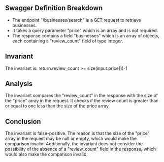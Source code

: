 ## Swagger Definition Breakdown
- The endpoint "/businesses/search" is a GET request to retrieve businesses.
- It takes a query parameter "price" which is an array and is not required.
- The response contains a field "businesses" which is an array of objects, each containing a "review_count" field of type integer.

## Invariant
The invariant is: return.review_count >= size(input.price[])-1

## Analysis
The invariant compares the "review_count" in the response with the size of the "price" array in the request. It checks if the review count is greater than or equal to one less than the size of the price array.

## Conclusion
The invariant is false-positive. The reason is that the size of the "price" array in the request may be null or empty, which would make the comparison invalid. Additionally, the invariant does not consider the possibility of the absence of a "review_count" field in the response, which would also make the comparison invalid.
